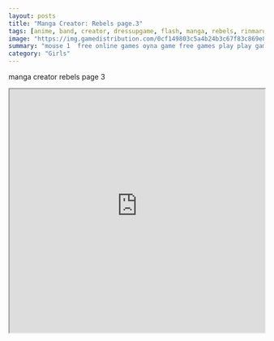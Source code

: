 ```yaml
---
layout: posts
title: "Manga Creator: Rebels page.3"
tags: [anime, band, creator, dressupgame, flash, manga, rebels, rinmaru, rinmarugames, free, online, games, oyna, game, free, games, play, play, games]
image: "https://img.gamedistribution.com/0cf149803c5a4b24b3c67f83c869e8e3.jpg"
summary: "mouse 1  free online games oyna game free games play play games"
category: "Girls"
---
```


manga creator rebels page 3

<iframe width="100%" height="480px;" src="https://flash.gamedistribution.com?game=0cf149803c5a4b24b3c67f83c869e8e3"></iframe>